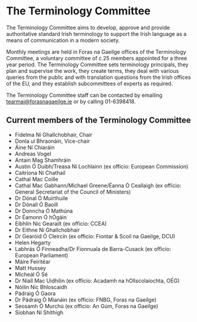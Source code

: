 # The Terminology Committee

The Terminology Committee aims to develop, approve and provide authoritative standard Irish terminology to support the Irish language as a means of communication in a modern society.

Monthly meetings are held in Foras na Gaeilge offices of the Terminology Committee, a voluntary committee of *c*.25 members appointed for a three year period. The Terminology Committee sets terminology principals, they plan and supervise the work, they create terms, they deal with various queries from the public and with translation questions from the Irish offices of the EU, and they establish subcommittees of experts as required.

The Terminology Committee staff can be contacted by emailing <tearmai@forasnagaeilge.ie> or by calling 01-6398418.

## Current members of the Terminology Committee

- Fidelma Ní Ghallchobhair, Chair
- Donla uí Bhraonáin, Vice-chair
- Áine Ní Chiaráin
- Andreas Vogel
- Antain Mag Shamhráin
- Austin Ó Duibh/Treasa Ní Lochlainn (ex officio: European Commission)
- Caitríona Ní Chathail
- Cathal Mac Coille
- Cathal Mac Gabhann/Michael Greene/Éanna Ó Ceallaigh (ex officio: General Secretariat of the Council of Ministers)
- Dr Dónal Ó Muirthuile
- Dr Dónall Ó Baoill
- Dr Donncha Ó Mathúna
- Dr Éamonn Ó hÓgáin
- Eibhlín Nic Gearailt (ex officio: CCEA)
- Dr Eithne Ní Ghallchobhair
- Dr Gearóid Ó Cleircín (ex officio: Fiontar & Scoil na Gaeilge, DCU)
- Helen Hegarty
- Labhrás Ó Finneadha/Dr Fionnuala de Barra-Cusack (ex officio: European Parliament)
- Máire Feiritéar
- Matt Hussey
- Micheál Ó Sé
- Dr Niall Mac Uidhilin (ex officio: Acadamh na hOllscolaíochta, OÉG)
- Nóilín Nic Bhloscaidh
- Pádraig Ó Gaora
- Dr Pádraig Ó Mianáin (ex officio: FNBG, Foras na Gaeilge)
- Seosamh Ó Murchú (ex officio: An Gúm, Foras na Gaeilge)
- Siobhan Ní Shíthigh
